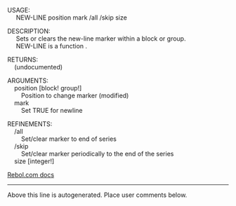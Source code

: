 USAGE:  
&nbsp;&nbsp;&nbsp;&nbsp;&nbsp;NEW-LINE&nbsp;position&nbsp;mark&nbsp;/all&nbsp;/skip&nbsp;size  
  
DESCRIPTION:  
&nbsp;&nbsp;&nbsp;&nbsp;&nbsp;Sets&nbsp;or&nbsp;clears&nbsp;the&nbsp;new-line&nbsp;marker&nbsp;within&nbsp;a&nbsp;block&nbsp;or&nbsp;group.  
&nbsp;&nbsp;&nbsp;&nbsp;&nbsp;NEW-LINE&nbsp;is&nbsp;a&nbsp;function&nbsp;.  
  
RETURNS:  
&nbsp;&nbsp;&nbsp;&nbsp;(undocumented)  
  
ARGUMENTS:  
&nbsp;&nbsp;&nbsp;&nbsp;position&nbsp;[block!&nbsp;group!]  
&nbsp;&nbsp;&nbsp;&nbsp;&nbsp;&nbsp;&nbsp;&nbsp;Position&nbsp;to&nbsp;change&nbsp;marker&nbsp;(modified)  
&nbsp;&nbsp;&nbsp;&nbsp;mark  
&nbsp;&nbsp;&nbsp;&nbsp;&nbsp;&nbsp;&nbsp;&nbsp;Set&nbsp;TRUE&nbsp;for&nbsp;newline  
  
REFINEMENTS:  
&nbsp;&nbsp;&nbsp;&nbsp;/all  
&nbsp;&nbsp;&nbsp;&nbsp;&nbsp;&nbsp;&nbsp;&nbsp;Set/clear&nbsp;marker&nbsp;to&nbsp;end&nbsp;of&nbsp;series  
&nbsp;&nbsp;&nbsp;&nbsp;/skip  
&nbsp;&nbsp;&nbsp;&nbsp;&nbsp;&nbsp;&nbsp;&nbsp;Set/clear&nbsp;marker&nbsp;periodically&nbsp;to&nbsp;the&nbsp;end&nbsp;of&nbsp;the&nbsp;series  
&nbsp;&nbsp;&nbsp;&nbsp;size&nbsp;[integer!]  

[Rebol.com docs](http://www.rebol.com/r3/docs/functions/new-line.html)
___
Above this line is autogenerated. Place user comments below.